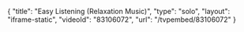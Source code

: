 {
    "title": "Easy Listening (Relaxation Music)",
    "type": "solo",
    "layout": "iframe-static",
    "videoId": "83106072",
    "url": "\/tvpembed\/83106072"
}